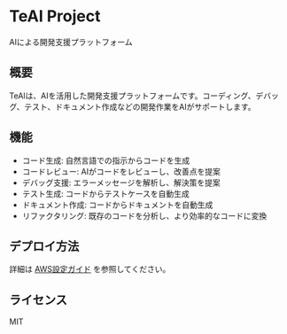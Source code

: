 # TeAI Project
AIによる開発支援プラットフォーム

## 概要
TeAIは、AIを活用した開発支援プラットフォームです。コーディング、デバッグ、テスト、ドキュメント作成などの開発作業をAIがサポートします。

## 機能
- コード生成: 自然言語での指示からコードを生成
- コードレビュー: AIがコードをレビューし、改善点を提案
- デバッグ支援: エラーメッセージを解析し、解決策を提案
- テスト生成: コードからテストケースを自動生成
- ドキュメント作成: コードからドキュメントを自動生成
- リファクタリング: 既存のコードを分析し、より効率的なコードに変換

## デプロイ方法
詳細は [AWS設定ガイド](deployment/aws_setup_guide.md) を参照してください。

## ライセンス
MIT
